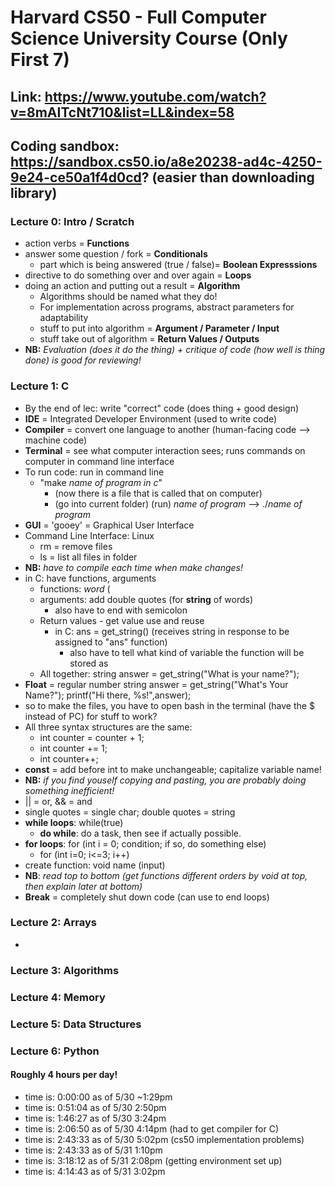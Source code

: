 # Harvard CS50 - Full Computer Science University Course (Only First 7)
## Link: https://www.youtube.com/watch?v=8mAITcNt710&list=LL&index=58
## Coding sandbox: https://sandbox.cs50.io/a8e20238-ad4c-4250-9e24-ce50a1f4d0cd? (easier than downloading library)
### Lecture 0: Intro / Scratch
 * action verbs = **Functions**
 * answer some question / fork = **Conditionals**
     * part which is being answered (true / false)= **Boolean Expresssions**
 * directive to do something over and over again = **Loops**
 * doing an action and putting out a result = **Algorithm**
    * Algorithms should be named what they do! 
    * For implementation across programs, abstract parameters for adaptability
    * stuff to put into algorithm = **Argument / Parameter / Input**
    * stuff take out of algorithm = **Return Values / Outputs**
* **NB:** *Evaluation (does it do the thing) + critique of code (how well is thing done) is good for reviewing!*

### Lecture 1: C 
* By the end of lec: write "correct" code (does thing + good design)
* **IDE** = Integrated Developer Environment (used to write code)
* **Compiler** = convert one language to another (human-facing code --> machine code)
* **Terminal** = see what computer interaction sees; runs commands on computer in command line interface 
* To run code: run in command line
    * "make _name of program in c_"
        * (now there is a file that is called that on computer)
        * (go into current folder) (run) _name of program_ --> ./_name of program_
* **GUI** = 'gooey' = Graphical User Interface
* Command Line Interface: Linux
    * rm = remove files
    * ls = list all files in folder
* **NB:** *have to compile each time when make changes!*
* in C: have functions, arguments
    * functions: _word_ (
    * arguments: add double quotes (for **string** of words)
        * also have to end with semicolon
    * Return values - get value use and reuse
        * in C: ans = get_string() (receives string in response to be assigned to "ans" function)
            * also have to tell what kind of variable the function will be stored as
    * All together: string answer = get_string("What is your name?");
* **Float** = regular number
    string answer = get_string("What's Your Name?");
    printf("Hi there, %s!",answer);
* so to make the files, you have to open bash in the terminal (have the $ instead of PC) for stuff to work?
* All three syntax structures are the same: 
    * int counter = counter + 1;
    * int counter += 1;
    * int counter++;
* **const** = add before int to make unchangeable; capitalize variable name!
* **NB:** *if you find youself copying and pasting, you are probably doing something inefficient!*
* || = or, && = and
* single quotes = single char; double quotes = string
* **while loops**: while(true)
    * **do while**: do a task, then see if actually possible.
* **for loops**: for (int i = 0; condition; if so, do something else)
    * for (int i=0; i<=3; i++)
* create function: void name (input) 
* **NB**: *read top to bottom (get functions different orders by void at top, then explain later at bottom)*
* **Break** = completely shut down code (can use to end loops) 
### Lecture 2: Arrays 
* 
### Lecture 3: Algorithms 
### Lecture 4: Memory 
### Lecture 5: Data Structures
### Lecture 6: Python
#### Roughly 4 hours per day!
* time is:  0:00:00 as of 5/30 ~1:29pm
* time is:  0:51:04 as of 5/30 2:50pm
* time is:  1:46:27 as of 5/30 3:24pm 
* time is:  2:06:50 as of 5/30 4:14pm (had to get compiler for C)
* time is:  2:43:33 as of 5/30 5:02pm (cs50 implementation problems)
* time is:  2:43:33 as of 5/31 1:10pm
* time is:  3:18:12 as of 5/31 2:08pm (getting environment set up)
* time is:  4:14:43 as of 5/31 3:02pm

